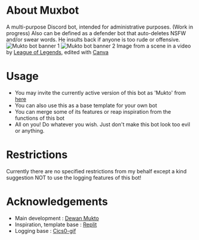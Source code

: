 # About Muxbot
A multi-purpose Discord bot, intended for administrative purposes. (Work in progress)
Also can be defined as a defender bot that auto-deletes NSFW and/or swear words. He insults back if anyone is too rude or offensive.
![Mukto bot banner 1](https://media.discordapp.net/attachments/816302805560066069/856057289043607562/muktodiscbot.png?width=1101&height=231)
![Mukto bot banner 2](https://media.discordapp.net/attachments/816302805560066069/856057306504233010/muxbot_banner.png?width=1101&height=348)
Image from a scene in a video by [League of Legends](https://www.youtube.com/watch?v=KbNL9ZyB49c), edited with [Canva](https://canva.com)
# Usage
* You may invite the currently active version of this bot as 'Mukto' from [here](https://mukto.live)
* You can also use this as a base template for your own bot
* You can merge some of its features or reap inspiration from the functions of this bot
* All on you! Do whatever you wish. Just don't make this bot look too evil or anything.

# Restrictions
Currently there are no specified restrictions from my behalf except a kind suggestion NOT to use the logging features of this bot!

# Acknowledgements
* Main development : [Dewan Mukto](https://github.com/dmimukto)
* Inspiration, template base : [Replit](https://replit.com/@templates/Discordpy-bot-template-with-commands-extension)
* Logging base : [Cics0-gif](https://github.com/Cisc0-gif)
